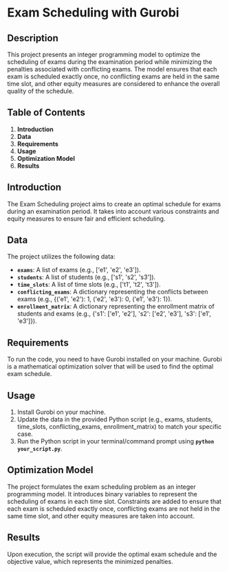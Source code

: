 # **Exam Scheduling with Gurobi**

## **Description**

This project presents an integer programming model to optimize the scheduling of exams during the examination period while minimizing the penalties associated with conflicting exams. The model ensures that each exam is scheduled exactly once, no conflicting exams are held in the same time slot, and other equity measures are considered to enhance the overall quality of the schedule.

## **Table of Contents**

1. **Introduction**
2. **Data**
3. **Requirements**
4. **Usage**
5. **Optimization Model**
6. **Results**


## **Introduction**

The Exam Scheduling project aims to create an optimal schedule for exams during an examination period. It takes into account various constraints and equity measures to ensure fair and efficient scheduling.

## **Data**

The project utilizes the following data:

- **`exams`**: A list of exams (e.g., ['e1', 'e2', 'e3']).
- **`students`**: A list of students (e.g., ['s1', 's2', 's3']).
- **`time_slots`**: A list of time slots (e.g., ['t1', 't2', 't3']).
- **`conflicting_exams`**: A dictionary representing the conflicts between exams (e.g., {('e1', 'e2'): 1, ('e2', 'e3'): 0, ('e1', 'e3'): 1}).
- **`enrollment_matrix`**: A dictionary representing the enrollment matrix of students and exams (e.g., {'s1': ['e1', 'e2'], 's2': ['e2', 'e3'], 's3': ['e1', 'e3']}).

## **Requirements**

To run the code, you need to have Gurobi installed on your machine. Gurobi is a mathematical optimization solver that will be used to find the optimal exam schedule.

## **Usage**

1. Install Gurobi on your machine.
2. Update the data in the provided Python script (e.g., exams, students, time_slots, conflicting_exams, enrollment_matrix) to match your specific case.
3. Run the Python script in your terminal/command prompt using **`python your_script.py`**.

## **Optimization Model**

The project formulates the exam scheduling problem as an integer programming model. It introduces binary variables to represent the scheduling of exams in each time slot. Constraints are added to ensure that each exam is scheduled exactly once, conflicting exams are not held in the same time slot, and other equity measures are taken into account.

## **Results**

Upon execution, the script will provide the optimal exam schedule and the objective value, which represents the minimized penalties.

